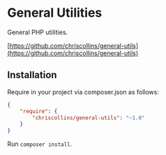 General Utilities
=================

General PHP utilities.

[https://github.com/chriscollins/general-utils](https://github.com/chriscollins/general-utils)

Installation
------------

Require in your project via composer.json as follows:

```json
{
    "require": {
        "chriscollins/general-utils": "~1.0"
    }
}
```

Run `composer install`.
